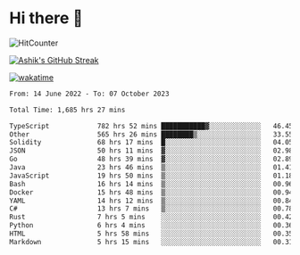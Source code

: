 # Hi there 👋

![HitCounter](https://hits.seeyoufarm.com/api/count/incr/badge.svg?url=https%3A%2F%2Fgithub.com%2Fashrhmn1212%2Fhit-counter)

<!-- ![Contribution Graph](https://github-readme-activity-graph.cyclic.app/graph?username=ashrhmn) -->


<!-- [![Top Langs](https://github-readme-stats.vercel.app/api/top-langs/?username=ashrhmn&layout=compact&theme=synthwave&langs_count=10&card_width=445)](https://github.com/anuraghazra/github-readme-stats) -->

[![Ashik's GitHub Streak](https://github-readme-streak-stats.herokuapp.com/?user=ashrhmn&theme=blood&fire=DD7F1C&background=151515&dates=9f9f9f&border=DD2727)](https://git.io/streak-stats)

<!-- ![Ashik's GitHub stats](https://github-readme-stats.vercel.app/api/?username=ashrhmn&show_icons=true&title_color=fff&icon_color=79ff97&text_color=9f9f9f&bg_color=151515) -->

[![wakatime](https://wakatime.com/badge/user/3df86613-ba63-4631-8e65-0ff18e7becad.svg)](https://wakatime.com/@3df86613-ba63-4631-8e65-0ff18e7becad)

<!--START_SECTION:waka-->

```txt
From: 14 June 2022 - To: 07 October 2023

Total Time: 1,685 hrs 27 mins

TypeScript            782 hrs 52 mins ███████████▓░░░░░░░░░░░░░   46.45 %
Other                 565 hrs 26 mins ████████▒░░░░░░░░░░░░░░░░   33.55 %
Solidity              68 hrs 17 mins  █░░░░░░░░░░░░░░░░░░░░░░░░   04.05 %
JSON                  50 hrs 11 mins  ▓░░░░░░░░░░░░░░░░░░░░░░░░   02.98 %
Go                    48 hrs 39 mins  ▓░░░░░░░░░░░░░░░░░░░░░░░░   02.89 %
Java                  23 hrs 46 mins  ▒░░░░░░░░░░░░░░░░░░░░░░░░   01.41 %
JavaScript            19 hrs 50 mins  ▒░░░░░░░░░░░░░░░░░░░░░░░░   01.18 %
Bash                  16 hrs 14 mins  ▒░░░░░░░░░░░░░░░░░░░░░░░░   00.96 %
Docker                15 hrs 48 mins  ▒░░░░░░░░░░░░░░░░░░░░░░░░   00.94 %
YAML                  14 hrs 12 mins  ▒░░░░░░░░░░░░░░░░░░░░░░░░   00.84 %
C#                    13 hrs 7 mins   ▒░░░░░░░░░░░░░░░░░░░░░░░░   00.78 %
Rust                  7 hrs 5 mins    ░░░░░░░░░░░░░░░░░░░░░░░░░   00.42 %
Python                6 hrs 4 mins    ░░░░░░░░░░░░░░░░░░░░░░░░░   00.36 %
HTML                  5 hrs 58 mins   ░░░░░░░░░░░░░░░░░░░░░░░░░   00.35 %
Markdown              5 hrs 15 mins   ░░░░░░░░░░░░░░░░░░░░░░░░░   00.31 %
```

<!--END_SECTION:waka-->


<!--### Most Used Languages
<img src="https://wakatime.com/share/@ashrhmn/24ecb986-5bf8-4607-af7f-0aab08908d8c.png" />

### Favourite Tools
<img src="https://wakatime.com/share/@ashrhmn/f4e08015-f3bc-460a-9228-95a3ba11c604.png" />-->
